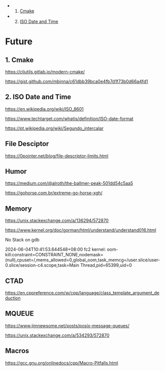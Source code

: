 <!-- vscode-markdown-toc -->
* 1. [Cmake](#Cmake)
* 2. [ISO Date and Time](#ISODateandTime)

<!-- vscode-markdown-toc-config
	numbering=true
	autoSave=true
	/vscode-markdown-toc-config -->
<!-- /vscode-markdown-toc -->

# Future

##  1. <a name='Cmake'></a>Cmake

https://cliutils.gitlab.io/modern-cmake/

https://gist.github.com/mbinna/c61dbb39bca0e4fb7d1f73b0d66a4fd1

##  2. <a name='ISODateandTime'></a>ISO Date and Time

https://en.wikipedia.org/wiki/ISO_8601

https://www.techtarget.com/whatis/definition/ISO-date-format

https://pt.wikipedia.org/wiki/Segundo_intercalar

## File Desciptor

https://0pointer.net/blog/file-descriptor-limits.html

## Humor

https://medium.com/@alroth/the-ballmer-peak-501dd54c5aa5

https://gohorse.com.br/extreme-go-horse-xgh/

## Memory

https://unix.stackexchange.com/a/136294/572870

https://www.kernel.org/doc/gorman/html/understand/understand016.html

No Stack on gdb

2024-06-04T10:41:53.644548+08:00 fc2 kernel: oom-kill:constraint=CONSTRAINT_NONE,nodemask=(null),cpuset=/,mems_allowed=0,global_oom,task_memcg=/user.slice/user-0.slice/session-c4.scope,task=Main Thread,pid=65399,uid=0

## CTAD

https://en.cppreference.com/w/cpp/language/class_template_argument_deduction

## MQUEUE

https://www.jimnewsome.net/posts/posix-message-queues/

https://unix.stackexchange.com/a/534293/572870

## Macros

https://gcc.gnu.org/onlinedocs/cpp/Macro-Pitfalls.html